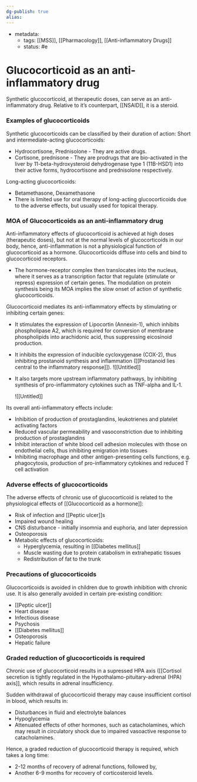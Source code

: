 ```yaml
---
dg-publish: true
alias:
---
```

- metadata:
	- tags: [[MSS]], [[Pharmacology]], [[Anti-inflammatory Drugs]]
	- status: #e 
# Glucocorticoid as an anti-inflammatory drug

Synthetic glucocorticoid, at therapeutic doses, can serve as an anti-inflammatory drug. Relative to it’s counterpart, [[NSAID]], it is a steroid.

### Examples of glucocorticoids 
Synthetic glucocorticoids can be classified by their duration of action:
Short and intermediate-acting glucocorticoids:
- Hydrocortisone, Prednisolone - They are active drugs.
- Cortisone, prednisone - They are prodrugs that are bio-activated in the liver by 11-beta-hydroxysteroid dehydrogenase type 1 (11B-HSD1) into their active forms, hydrocortisone and prednisolone respectively.

Long-acting glucocorticoids:
- Betamethasone, Dexamethasone
- There is limited use for oral therapy of long-acting glucocorticoids due to the adverse effects, but usually used for topical therapy.
### MOA of Glucocorticoids as an anti-inflammatory drug
Anti-inflammatory effects of glucocorticoid is achieved at high doses (therapeutic doses), but not at the normal levels of glucocorticoids in our body, hence, anti-inflammation is not a physiological function of glucocorticoid as a hormone.
Glucocorticoids diffuse into cells and bind to glucocorticoid receptors.
- The hormone-receptor complex then translocates into the nucleus, where it serves as a transcription factor that regulate (stimulate or repress) expression of certain genes.
	The modulation on protein synthesis being its MOA implies the slow onset of action of synthetic glucocorticoids.

Glucocorticoid mediates its anti-inflammatory effects by stimulating or inhibiting certain genes:
- It stimulates the expression of Lipocortin (Annexin-1), which inhibits phospholipase A2, which is required for conversion of membrane phospholipids into arachidonic acid, thus suppressing eicosinoid production.
- It inhibits the expression of inducible cycloxygenase (COX-2), thus inhibiting prostanoid synthesis and inflammation ([[Prostanoid lies central to the inflammatory response]]).
	![[Untitled]]
	
- It also targets more upstream inflammatory pathways, by inhibiting synthesis of pro-inflammatory cytokines such as TNF-alpha and IL-1.
	
	![[Untitled]]
	

Its overall anti-inflammatory effects include:
- Inhibition of production of prostaglandins, leukotrienes and platelet activating factors
- Reduced vascular permeability and vasoconstriction due to inhibiting production of prostaglandins
- Inhibit interaction of white blood cell adhesion molecules with those on endothelial cells, thus inhibiting emigration into tissues
- Inhibiting macrophage and other antigen-presenting cells functions, e.g. phagocytosis, production of pro-inflammatory cytokines and reduced T cell activation
### Adverse effects of glucocorticoids
The adverse effects of chronic use of glucocorticoid is related to the physiological effects of [[Glucocorticoid as a hormone]]:
- Risk of infection and [[Peptic ulcer]]s
- Impaired wound healing
- CNS disturbance - initially insomnia and euphoria, and later depression
- Osteoporosis
- Metabolic effects of glucocorticoids:
	- Hyperglycemia, resulting in [[Diabetes mellitus]]
	- Muscle wasting due to protein catabolism in extrahepatic tissues
	- Redistribution of fat to the trunk
### Precautions of glucocorticoids
Glucocorticoids is avoided in children due to growth inhibition with chronic use.
It is also generally avoided in certain pre-existing condition:
- [[Peptic ulcer]]
- Heart disease
- Infectious disease
- Psychosis
- [[Diabetes mellitus]]
- Osteoporosis
- Hepatic failure
### Graded reduction of glucocorticoids is required
Chronic use of glucocorticoid results in a supressed HPA axis ([[Cortisol secretion is tightly regulated in the Hypothalamo-pituitary-adrenal (HPA) axis]], which results in adrenal insufficiency.

Sudden withdrawal of glucocorticoid therapy may cause insufficient cortisol in blood, which results in:
- Disturbances in fluid and electrolyte balances
- Hypoglycemia
- Attenuated effects of other hormones, such as catacholamines, which may result in circulatory shock due to impaired vasoactive response to catacholamines.

Hence, a graded reduction of glucocorticoid therapy is required, which takes a long time:
- 2-12 months of recovery of adrenal functions, followed by,
- Another 6-9 months for recovery of corticosteroid levels.